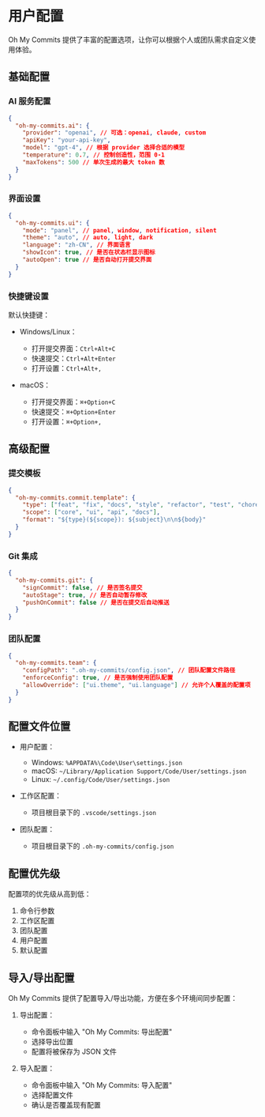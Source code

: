 # 用户配置

Oh My Commits 提供了丰富的配置选项，让你可以根据个人或团队需求自定义使用体验。

## 基础配置

### AI 服务配置

```json
{
  "oh-my-commits.ai": {
    "provider": "openai", // 可选：openai, claude, custom
    "apiKey": "your-api-key",
    "model": "gpt-4", // 根据 provider 选择合适的模型
    "temperature": 0.7, // 控制创造性，范围 0-1
    "maxTokens": 500 // 单次生成的最大 token 数
  }
}
```

### 界面设置

```json
{
  "oh-my-commits.ui": {
    "mode": "panel", // panel, window, notification, silent
    "theme": "auto", // auto, light, dark
    "language": "zh-CN", // 界面语言
    "showIcon": true, // 是否在状态栏显示图标
    "autoOpen": true // 是否自动打开提交界面
  }
}
```

### 快捷键设置

默认快捷键：

- Windows/Linux：

  - 打开提交界面：`Ctrl+Alt+C`
  - 快速提交：`Ctrl+Alt+Enter`
  - 打开设置：`Ctrl+Alt+,`

- macOS：
  - 打开提交界面：`⌘+Option+C`
  - 快速提交：`⌘+Option+Enter`
  - 打开设置：`⌘+Option+,`

## 高级配置

### 提交模板

```json
{
  "oh-my-commits.commit.template": {
    "type": ["feat", "fix", "docs", "style", "refactor", "test", "chore"],
    "scope": ["core", "ui", "api", "docs"],
    "format": "${type}(${scope}): ${subject}\n\n${body}"
  }
}
```

### Git 集成

```json
{
  "oh-my-commits.git": {
    "signCommit": false, // 是否签名提交
    "autoStage": true, // 是否自动暂存修改
    "pushOnCommit": false // 是否在提交后自动推送
  }
}
```

### 团队配置

```json
{
  "oh-my-commits.team": {
    "configPath": ".oh-my-commits/config.json", // 团队配置文件路径
    "enforceConfig": true, // 是否强制使用团队配置
    "allowOverride": ["ui.theme", "ui.language"] // 允许个人覆盖的配置项
  }
}
```

## 配置文件位置

- 用户配置：

  - Windows: `%APPDATA%\Code\User\settings.json`
  - macOS: `~/Library/Application Support/Code/User/settings.json`
  - Linux: `~/.config/Code/User/settings.json`

- 工作区配置：

  - 项目根目录下的 `.vscode/settings.json`

- 团队配置：
  - 项目根目录下的 `.oh-my-commits/config.json`

## 配置优先级

配置项的优先级从高到低：

1. 命令行参数
2. 工作区配置
3. 团队配置
4. 用户配置
5. 默认配置

## 导入/导出配置

Oh My Commits 提供了配置导入/导出功能，方便在多个环境间同步配置：

1. 导出配置：

   - 命令面板中输入 "Oh My Commits: 导出配置"
   - 选择导出位置
   - 配置将被保存为 JSON 文件

2. 导入配置：
   - 命令面板中输入 "Oh My Commits: 导入配置"
   - 选择配置文件
   - 确认是否覆盖现有配置
